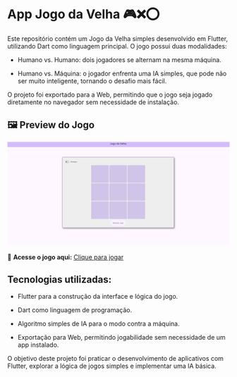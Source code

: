 # App Jogo da Velha 🎮❌⭕

Este repositório contém um Jogo da Velha simples desenvolvido em Flutter, utilizando Dart como linguagem principal. O jogo possui duas modalidades:

- Humano vs. Humano: dois jogadores se alternam na mesma máquina.

- Humano vs. Máquina: o jogador enfrenta uma IA simples, que pode não ser muito inteligente, tornando o desafio mais fácil.

O projeto foi exportado para a Web, permitindo que o jogo seja jogado diretamente no navegador sem necessidade de instalação.


## 🖼️ Preview do Jogo  
![Jogo da Velha](imagemjogo.png)  

🔗 **Acesse o jogo aqui:** [Clique para jogar](https://avrilstihler.github.io/app-jogo-da-velha/)  

## Tecnologias utilizadas:
- Flutter para a construção da interface e lógica do jogo.

- Dart como linguagem de programação.

- Algoritmo simples de IA para o modo contra a máquina.

- Exportação para Web, permitindo jogabilidade sem necessidade de um app instalado.

O objetivo deste projeto foi praticar o desenvolvimento de aplicativos com Flutter, explorar a lógica de jogos simples e implementar uma IA básica.
